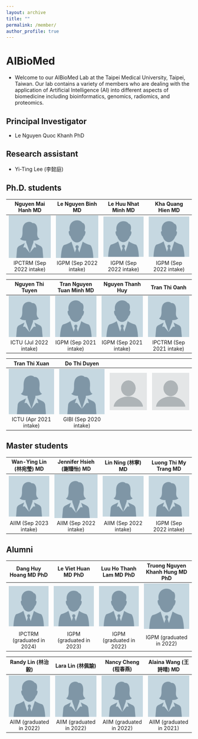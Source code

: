 ```yaml
---
layout: archive
title: ""
permalink: /member/
author_profile: true
---
```


# AIBioMed
* Welcome to our AIBioMed Lab at the Taipei Medical University, Taipei, Taiwan. Our lab contains a variety of members who are dealing with the application of Artificial Intelligence (AI) into different aspects of biomedicine including bioinformatics, genomics, radiomics, and proteomics.

## Principal Investigator
* Le Nguyen Quoc Khanh PhD

## Research assistant
* Yi-Ting Lee (李懿庭)

## Ph.D. students

| Nguyen Mai Hanh MD | Le Nguyen Binh MD | Le Huu Nhat Minh MD | Kha Quang Hien MD |
| :-------------: | :-------------: | :-----: | :-----: |
| <img align="center" src="/images/female.png" width="200px"> | <img align="center" src="/images/male.png" width="200px"> | <img align="center" src="/images/male.png" width="200px"> | <img align="center" src="/images/male.png" width="200px"> |
| IPCTRM (Sep 2022 intake) | IGPM (Sep 2022 intake) | IGPM (Sep 2022 intake) | IGPM (Sep 2022 intake) |

| Nguyen Thi Tuyen | Tran Nguyen Tuan Minh MD | Nguyen Thanh Huy | Tran Thi Oanh |
| :-------------: | :-------------: | :-----: | :-----: |
| <img align="center" src="/images/female.png" width="200px"> | <img align="center" src="/images/male.png" width="200px"> | <img align="center" src="/images/male.png" width="200px"> | <img align="center" src="/images/female.png" width="200px"> |
| ICTU (Jul 2022 intake) | IGPM (Sep 2021 intake) | IGPM (Sep 2021 intake) | IPCTRM (Sep 2021 intake) |

| Tran Thi Xuan | Do Thi Duyen |  |  |
| :-------------: | :-------------: | :-----: | :-----: |
| <img align="center" src="/images/female.png" width="200px"> | <img align="center" src="/images/female.png" width="200px"> | <img align="center" src="/images/profile.png" width="200px"> | <img align="center" src="/images/profile.png" width="200px"> |
| ICTU (Apr 2021 intake) | GIBI (Sep 2020 intake) |  |  |

## Master students

| Wan-Ying Lin (林宛瑩) MD | Jennifer Hsieh (謝臻怡) MD | Lin Ning (林寧) MD | Luong Thi My Trang MD |
| :-------------: | :-------------: | :-----: | :-----: |
| <img align="center" src="/images/female.png" width="200px"> | <img align="center" src="/images/female.png" width="200px"> | <img align="center" src="/images/female.png" width="200px"> | <img align="center" src="/images/female.png" width="200px"> |
| AIIM (Sep 2023 intake) | AIIM (Sep 2022 intake) | AIIM (Sep 2022 intake) | IGPM (Sep 2022 intake) |

## Alumni

| Dang Huy Hoang MD PhD | Le Viet Huan MD PhD | Luu Ho Thanh Lam MD PhD | Truong Nguyen Khanh Hung MD PhD |
| :-------------: | :-------------: | :-----: | :-----: |
| <img align="center" src="/images/male.png" width="200px"> | <img align="center" src="/images/male.png" width="200px"> | <img align="center" src="/images/male.png" width="200px"> | <img align="center" src="/images/male.png" width="200px"> |
| IPCTRM (graduated in 2024) | IGPM (graduated in 2023) | IGPM (graduated in 2022) | IGPM (graduated in 2022) |

| Randy Lin (林治毅) | Lara Lin (林佩諭) | Nancy Cheng (程春燕) | Alaina Wang (王詩晴) MD |
| :-------------: | :-------------: | :-----: | :-----: |
| <img align="center" src="/images/male.png" width="200px"> | <img align="center" src="/images/female.png" width="200px"> | <img align="center" src="/images/female.png" width="200px"> | <img align="center" src="/images/female.png" width="200px"> |
| AIIM (graduated in 2022) | AIIM (graduated in 2022) | AIIM (graduated in 2022) | AIIM (graduated in 2021) |
